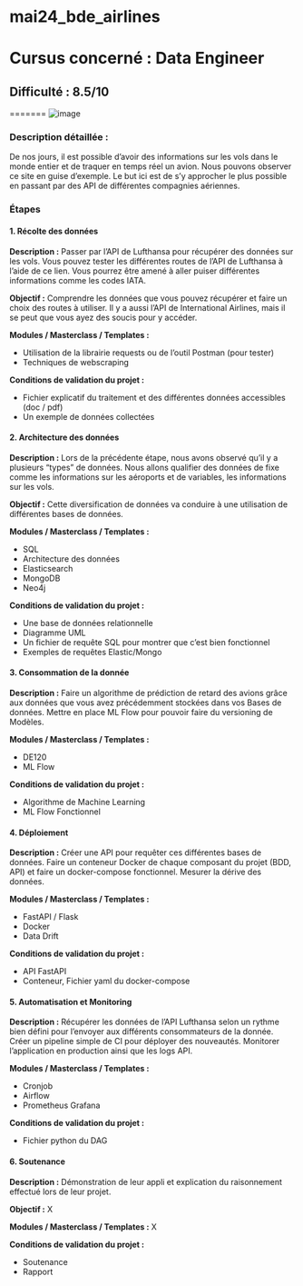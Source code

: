 # mai24_bde_airlines

# Cursus concerné : Data Engineer

## Difficulté : 8.5/10
=======
![image](https://github.com/maxroux/mai24_bde_airlines/assets/118417/494f2570-e3ee-41d7-96ad-5d33d8e0186f)


### Description détaillée :
De nos jours, il est possible d’avoir des informations sur les vols dans le monde entier et de traquer en temps réel un avion. Nous pouvons observer ce site en guise d’exemple. Le but ici est de s’y approcher le plus possible en passant par des API de différentes compagnies aériennes.

### Étapes

#### 1. Récolte des données
**Description :**
Passer par l’API de Lufthansa pour récupérer des données sur les vols. Vous pouvez tester les différentes routes de l’API de Lufthansa à l’aide de ce lien. Vous pourrez être amené à aller puiser différentes informations comme les codes IATA.

**Objectif :**
Comprendre les données que vous pouvez récupérer et faire un choix des routes à utiliser. Il y a aussi l’API de International Airlines, mais il se peut que vous ayez des soucis pour y accéder.

**Modules / Masterclass / Templates :**
- Utilisation de la librairie requests ou de l’outil Postman (pour tester)
- Techniques de webscraping

**Conditions de validation du projet :**
- Fichier explicatif du traitement et des différentes données accessibles (doc / pdf)
- Un exemple de données collectées

#### 2. Architecture des données
**Description :**
Lors de la précédente étape, nous avons observé qu’il y a plusieurs “types” de données. Nous allons qualifier des données de fixe comme les informations sur les aéroports et de variables, les informations sur les vols.

**Objectif :**
Cette diversification de données va conduire à une utilisation de différentes bases de données.

**Modules / Masterclass / Templates :**
- SQL
- Architecture des données
- Elasticsearch
- MongoDB
- Neo4j

**Conditions de validation du projet :**
- Une base de données relationnelle
- Diagramme UML
- Un fichier de requête SQL pour montrer que c’est bien fonctionnel
- Exemples de requêtes Elastic/Mongo

#### 3. Consommation de la donnée
**Description :**
Faire un algorithme de prédiction de retard des avions grâce aux données que vous avez précédemment stockées dans vos Bases de données. Mettre en place ML Flow pour pouvoir faire du versioning de Modèles.

**Modules / Masterclass / Templates :**
- DE120
- ML Flow

**Conditions de validation du projet :**
- Algorithme de Machine Learning
- ML Flow Fonctionnel

#### 4. Déploiement
**Description :**
Créer une API pour requêter ces différentes bases de données. Faire un conteneur Docker de chaque composant du projet (BDD, API) et faire un docker-compose fonctionnel. Mesurer la dérive des données.

**Modules / Masterclass / Templates :**
- FastAPI / Flask
- Docker
- Data Drift

**Conditions de validation du projet :**
- API FastAPI
- Conteneur, Fichier yaml du docker-compose

#### 5. Automatisation et Monitoring
**Description :**
Récupérer les données de l’API Lufthansa selon un rythme bien défini pour l’envoyer aux différents consommateurs de la donnée. Créer un pipeline simple de CI pour déployer des nouveautés. Monitorer l’application en production ainsi que les logs API.

**Modules / Masterclass / Templates :**
- Cronjob
- Airflow
- Prometheus Grafana

**Conditions de validation du projet :**
- Fichier python du DAG

#### 6. Soutenance
**Description :**
Démonstration de leur appli et explication du raisonnement effectué lors de leur projet.

**Objectif :**
X

**Modules / Masterclass / Templates :**
X

**Conditions de validation du projet :**
- Soutenance
- Rapport
